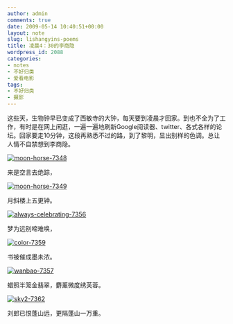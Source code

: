 ```yaml
---
author: admin
comments: true
date: 2009-05-14 10:40:51+00:00
layout: note
slug: lishangyins-poems
title: 凌晨4：30的李商隐
wordpress_id: 2088
categories:
- notes
- 不好归类
- 爱看电影
tags:
- 不好归类
- 摄影
---
```


这些天，生物钟早已变成了西敏寺的大钟，每天要到凌晨才回家。到也不全为了工作，有时是在网上闲逛，一遍一遍地刷新Google阅读器、twitter、各式各样的论坛。回家要走10分钟，这段再熟悉不过的路，到了黎明，显出别样的色调。总让人情不自禁想到李商隐。

[![moon-horse-7348](http://farm4.static.flickr.com/3548/3529869075_90b07e5990.jpg)](http://www.flickr.com/photos/lookoo/3529869075/)

来是空言去绝踪，

[![moon-horse-7349](http://farm3.static.flickr.com/2412/3530684588_820512bbdf.jpg)](http://www.flickr.com/photos/lookoo/3530684588/)

月斜楼上五更钟。

[![always-celebrating-7356](http://farm3.static.flickr.com/2200/3529868173_c00689d9fa.jpg)](http://www.flickr.com/photos/lookoo/3529868173/)

梦为远别啼难唤，

[![color-7359](http://farm4.static.flickr.com/3205/3530075883_3bfb54bb0c.jpg)](http://www.flickr.com/photos/lookoo/3530075883/)

书被催成墨未浓。

[![wanbao-7357](http://farm3.static.flickr.com/2214/3530075509_801c58e06e.jpg)](http://www.flickr.com/photos/lookoo/3530075509/)

蜡照半笼金翡翠，麝薰微度绣芙蓉。

[![sky2-7362](http://farm3.static.flickr.com/2020/3530890868_e65932a8cf.jpg)](http://www.flickr.com/photos/lookoo/3530890868/)

刘郎已恨蓬山远，更隔蓬山一万重。 
